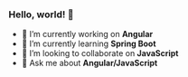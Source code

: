 ### Hello, world! 👋

- 🔭 I’m currently working on <b>Angular</b>
- 🌱 I’m currently learning <b>Spring Boot</b>
- 👯 I’m looking to collaborate on <b>JavaScript</b>
- 💬 Ask me about <b>Angular/JavaScript</b>
